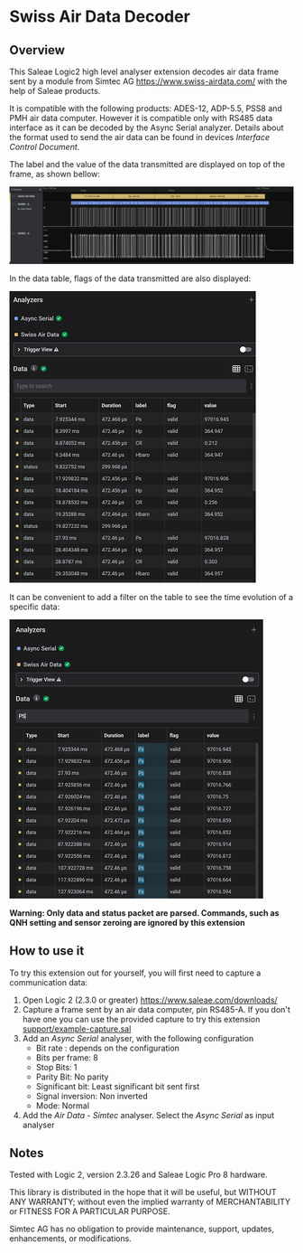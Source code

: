 
  # Swiss Air Data Decoder
  
## Overview

This Saleae Logic2 high level analyser extension decodes air data frame sent by a module from Simtec AG <https://www.swiss-airdata.com/> with the help of Saleae products. 

It is compatible with the following products: ADES-12, ADP-5.5, PSS8 and PMH air data computer. However it is compatible only with RS485 data interface as it can be decoded by the Async Serial analyzer. Details about the format used to send the air data can be found in devices *Interface Control Document*.

The label and the value of the data transmitted are displayed on top of the frame, as shown bellow:

![frame_image](support/frame-parser.png)

In the data table, flags of the data transmitted are also displayed:

![table_full](support/table-all-data.png)

It can be convenient to add a filter on the table to see the time evolution of a specific data:

![table_filter](support/table-filter.png)

**Warning: Only data and status packet are parsed. Commands, such as QNH setting and sensor zeroing are ignored by this extension** 

 ## How to use it

To try this extension out for yourself, you will first need to capture a communication data:

 1. Open Logic 2 (2.3.0 or greater) <https://www.saleae.com/downloads/>
 1. Capture a frame sent by an air data computer, pin RS485-A. If you don't have one you can use the provided capture to try this extension [support/example-capture.sal](support/example-capture.sal)
 1. Add an *Async Serial* analyser, with the following configuration
    - Bit rate : depends on the configuration
    - Bits per frame: 8
    - Stop Bits: 1
    - Parity Bit: No parity
    - Significant bit: Least significant bit sent first
    - Signal inversion: Non inverted
    - Mode: Normal
 1. Add the *Air Data - Simtec*  analyser. Select the *Async Serial* as input analyser

 ## Notes

Tested with Logic 2, version 2.3.26 and Saleae Logic Pro 8 hardware.

This library is distributed in the hope that it will be useful, but WITHOUT ANY WARRANTY; without
even the implied warranty of MERCHANTABILITY or FITNESS FOR A PARTICULAR PURPOSE.

Simtec AG has no obligation to provide maintenance, support,  updates, enhancements, or modifications.